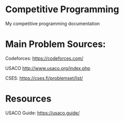 # Competitive Programming
My competitive programming documentation

# Main Problem Sources:

Codeforces: https://codeforces.com/

USACO http://www.usaco.org/index.php

CSES: https://cses.fi/problemset/list/

# Resources
USACO Guide: https://usaco.guide/
